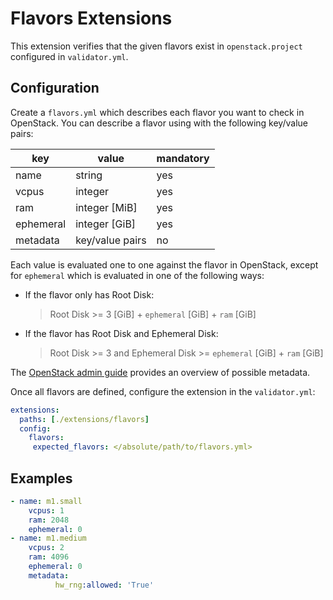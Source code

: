 # Flavors Extensions

This extension verifies that the given flavors exist in `openstack.project` configured in `validator.yml`.

## Configuration

Create a `flavors.yml` which describes each flavor you want to check in OpenStack. You can describe a flavor using with the following key/value pairs:

| key | value | mandatory |
| ----- |------|-----------|
| name | string | yes |
| vcpus | integer | yes |
| ram | integer [MiB] | yes |
| ephemeral | integer [GiB] | yes |
| metadata | key/value pairs | no |

Each value is evaluated one to one against the flavor in OpenStack, except for `ephemeral` which is evaluated in one of the following ways:

- If the flavor only has Root Disk:

    > Root Disk >= 3 [GiB] + `ephemeral` [GiB] + `ram` [GiB]
    
- If the flavor has Root Disk and Ephemeral Disk:

    > Root Disk >= 3 and Ephemeral Disk >= `ephemeral` [GiB] + `ram` [GiB]
    
The [OpenStack admin guide](https://docs.openstack.org/admin-guide/compute-flavors.html#extra-specs) provides an overview of possible metadata.

Once all flavors are defined, configure the extension in the `validator.yml`:

```yaml
extensions:
  paths: [./extensions/flavors]
  config:
    flavors:
     expected_flavors: </absolute/path/to/flavors.yml>
```

## Examples

```yaml
- name: m1.small
    vcpus: 1
    ram: 2048
    ephemeral: 0
- name: m1.medium
    vcpus: 2
    ram: 4096
    ephemeral: 0
    metadata:
          hw_rng:allowed: 'True'
```
